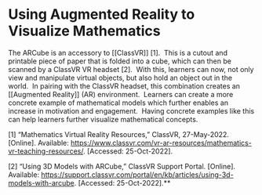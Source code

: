 # Using Augmented Reality to Visualize Mathematics

The ARCube is an accessory to [[ClassVR]] [1].  This is a cutout and printable piece of paper that is folded into a cube, which can then be scanned by a ClassVR VR headset [2].  With this, learners can now, not only view and manipulate virtual objects, but also hold an object out in the world.  In pairing with the ClassVR headset, this combination creates an [[Augmented Reality]] (AR) environment.  Learners can create a more concrete example of mathematical models which further enables an increase in motivation and engagement.  Having concrete examples like this can help learners further visualize mathematical concepts.

[1] “Mathematics Virtual Reality Resources,” ClassVR, 27-May-2022. [Online]. Available: https://www.classvr.com/vr-ar-resources/mathematics-vr-teaching-resources/. [Accessed: 25-Oct-2022].

[2] “Using 3D Models with ARCube,” ClassVR Support Portal. [Online]. Available: https://support.classvr.com/portal/en/kb/articles/using-3d-models-with-arcube. [Accessed: 25-Oct-2022].**